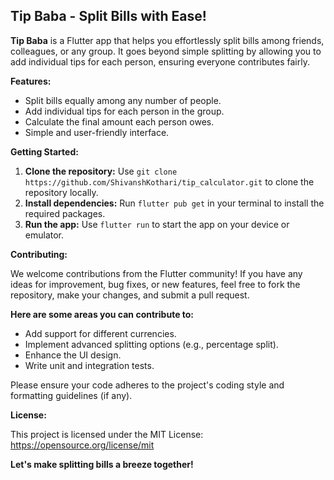 ## Tip Baba - Split Bills with Ease!

**Tip Baba** is a Flutter app that helps you effortlessly split bills among friends, colleagues, or any group. It goes beyond simple splitting by allowing you to add individual tips for each person, ensuring everyone contributes fairly.

**Features:**

* Split bills equally among any number of people.
* Add individual tips for each person in the group.
* Calculate the final amount each person owes.
* Simple and user-friendly interface.


**Getting Started:**

1. **Clone the repository:** Use `git clone https://github.com/ShivanshKothari/tip_calculator.git` to clone the repository locally.
2. **Install dependencies:** Run `flutter pub get` in your terminal to install the required packages.
3. **Run the app:** Use `flutter run` to start the app on your device or emulator.

**Contributing:**

We welcome contributions from the Flutter community! If you have any ideas for improvement, bug fixes, or new features, feel free to fork the repository, make your changes, and submit a pull request.

**Here are some areas you can contribute to:**

* Add support for different currencies.
* Implement advanced splitting options (e.g., percentage split).
* Enhance the UI design.
* Write unit and integration tests.

Please ensure your code adheres to the project's coding style and formatting guidelines (if any).

**License:**

This project is licensed under the MIT License: https://opensource.org/license/mit

**Let's make splitting bills a breeze together!**
